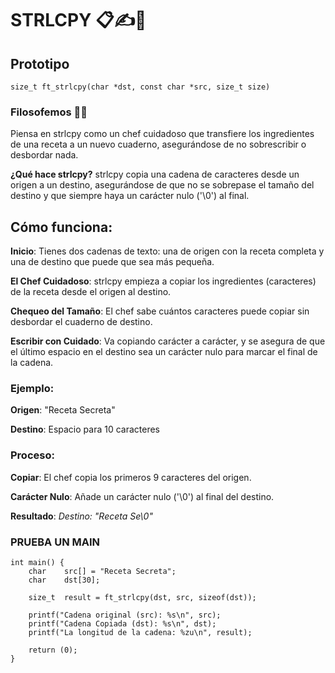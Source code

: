 # STRLCPY 📋✍️🍴
## Prototipo
``` size_t ft_strlcpy(char *dst, const char *src, size_t size) ```

### Filosofemos 🚬🌿
Piensa en strlcpy como un chef cuidadoso que transfiere los ingredientes de una receta a un nuevo cuaderno, asegurándose de no sobrescribir o desbordar nada.

**¿Qué hace strlcpy?**
strlcpy copia una cadena de caracteres desde un origen a un destino, asegurándose de que no se sobrepase el tamaño del destino y que siempre haya un carácter nulo ('\0') al final.

## Cómo funciona:
**Inicio**: Tienes dos cadenas de texto: una de origen con la receta completa y una de destino que puede que sea más pequeña.

**El Chef Cuidadoso**: strlcpy empieza a copiar los ingredientes (caracteres) de la receta desde el origen al destino.

**Chequeo del Tamaño**: El chef sabe cuántos caracteres puede copiar sin desbordar el cuaderno de destino.

**Escribir con Cuidado**: Va copiando carácter a carácter, y se asegura de que el último espacio en el destino sea un carácter nulo para marcar el final de la cadena.

### Ejemplo:
**Origen**: "Receta Secreta"

**Destino**: Espacio para 10 caracteres

### Proceso:
**Copiar**: El chef copia los primeros 9 caracteres del origen.

**Carácter Nulo**: Añade un carácter nulo ('\0') al final del destino.

**Resultado**:
*Destino: "Receta Se\0"*

### PRUEBA UN MAIN
```
int main() {
	char	src[] = "Receta Secreta";
	char	dst[30];

	size_t	result = ft_strlcpy(dst, src, sizeof(dst));

	printf("Cadena original (src): %s\n", src);
	printf("Cadena Copiada (dst): %s\n", dst);
	printf("La longitud de la cadena: %zu\n", result);
	
	return (0);
}
```
